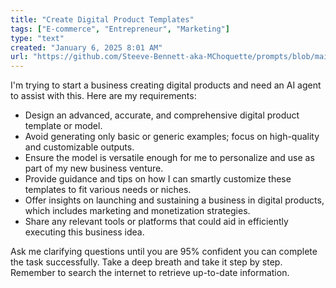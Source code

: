 ```yaml
---
title: "Create Digital Product Templates"
tags: ["E-commerce", "Entrepreneur", "Marketing"]
type: "text"
created: "January 6, 2025 8:01 AM"
url: "https://github.com/Steeve-Bennett-aka-MChoquette/prompts/blob/main/create_digital_product_templates.md"
---
```


I'm trying to start a business creating digital products and need an AI agent to assist with this. Here are my requirements:

- Design an advanced, accurate, and comprehensive digital product template or model. 
- Avoid generating only basic or generic examples; focus on high-quality and customizable outputs.
- Ensure the model is versatile enough for me to personalize and use as part of my new business venture.
- Provide guidance and tips on how I can smartly customize these templates to fit various needs or niches.
- Offer insights on launching and sustaining a business in digital products, which includes marketing and monetization strategies.
- Share any relevant tools or platforms that could aid in efficiently executing this business idea.

Ask me clarifying questions until you are 95% confident you can complete the task successfully. Take a deep breath and take it step by step. Remember to search the internet to retrieve up-to-date information.